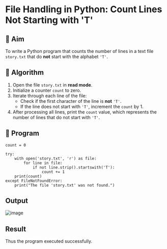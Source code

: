# File Handling in Python: Count Lines Not Starting with 'T'

## 🎯 Aim
To write a Python program that counts the number of lines in a text file `story.txt` that do **not** start with the alphabet `'T'`.

## 🧠 Algorithm
1. Open the file `story.txt` in **read mode**.
2. Initialize a counter `count` to zero.
3. Iterate through each line of the file:
   - Check if the first character of the line is **not** `'T'`.
   - If the line does not start with `'T'`, increment the `count` by 1.
4. After processing all lines, print the `count` value, which represents the number of lines that do not start with `'T'`.

## 🧾 Program
~~~
count = 0

try:
    with open('story.txt', 'r') as file:
        for line in file:
            if not line.strip().startswith('T'):
                count += 1
    print(count)
except FileNotFoundError:
    print("The file 'story.txt' was not found.")
~~~
## Output
![image](https://github.com/user-attachments/assets/67e5c069-531c-49bc-8be0-8e8ee4b1d39f)

## Result
Thus the program executed successfully.
